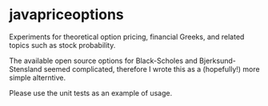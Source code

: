 # javapriceoptions
Experiments for theoretical option pricing, financial Greeks, and related topics such as stock probability.

The available open source options for Black-Scholes and Bjerksund-Stensland seemed complicated, 
therefore I wrote this as a (hopefully!) more simple alterntive.

Please use the unit tests as an example of usage. 

